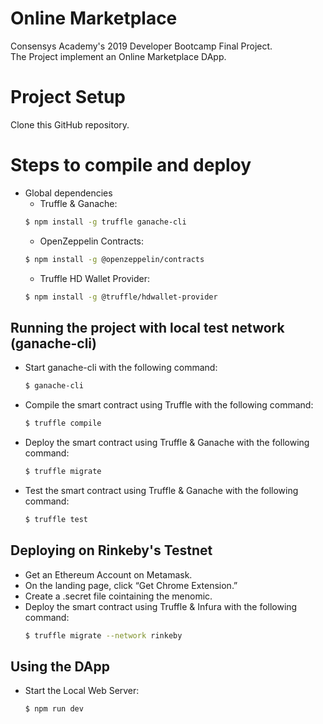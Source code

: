 # Online Marketplace

Consensys Academy's 2019 Developer Bootcamp Final Project.  
The Project implement an Online Marketplace DApp.

Project Setup
============

Clone this GitHub repository.

# Steps to compile and deploy

  - Global dependencies
    - Truffle & Ganache:
    ```sh
    $ npm install -g truffle ganache-cli
    ```
    - OpenZeppelin Contracts:
    ```sh
    $ npm install -g @openzeppelin/contracts
    ```
    - Truffle HD Wallet Provider:
    ```sh
    $ npm install -g @truffle/hdwallet-provider
    ```
## Running the project with local test network (ganache-cli)

   - Start ganache-cli with the following command:
     ```sh
     $ ganache-cli
     ```
   - Compile the smart contract using Truffle with the following command:
     ```sh
     $ truffle compile
     ```
   - Deploy the smart contract using Truffle & Ganache with the following command:
     ```sh
     $ truffle migrate
     ```
   - Test the smart contract using Truffle & Ganache with the following command:
     ```sh
     $ truffle test
     ```

## Deploying on Rinkeby's Testnet
  - Get an Ethereum Account on Metamask.
  - On the landing page, click “Get Chrome Extension.”
  - Create a .secret file cointaining the menomic.
  - Deploy the smart contract using Truffle & Infura with the following command:
    ```sh
    $ truffle migrate --network rinkeby
    ```

## Using the DApp

  - Start the Local Web Server:
    ```sh
    $ npm run dev
    ```
